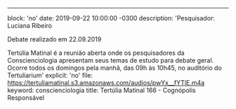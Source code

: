 ---
block: 'no'
date: 2019-09-22 10:00:00 -0300
description: 'Pesquisador: Luciana Ribeiro

  Debate realizado em 22.09.2019


  Tertúlia Matinal é a reunião aberta onde os pesquisadores da Conscienciologia apresentam
  seus temas de estudo para debate geral. Ocorre todos os domingos pela manhã, das
  09h às 10h45, no auditório do Tertuliarium'
explicit: 'no'
file: https://tertuliamatinal.s3.amazonaws.com/audios/pwYx__fYTlE.m4a
keyword: conscienciologia
title: Tertúlia Matinal 166 - Cognópolis Responsável
